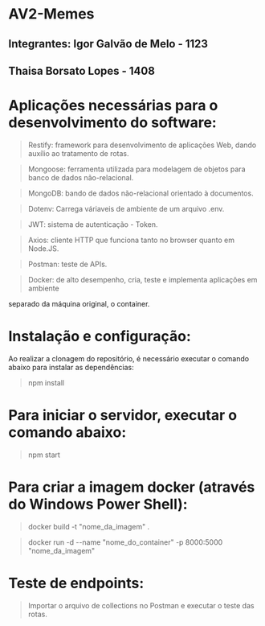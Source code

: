 # AV2-Memes

## Integrantes: Igor Galvão de Melo - 1123
## Thaisa Borsato Lopes - 1408

# Aplicações necessárias para o desenvolvimento do software:

>Restify: framework para desenvolvimento de aplicações Web, dando auxílio ao tratamento de rotas.

>Mongoose: ferramenta utilizada para modelagem de objetos para banco de dados não-relacional.

>MongoDB: bando de dados não-relacional orientado à documentos.

>Dotenv: Carrega váriaveis de ambiente de um arquivo .env.

>JWT: sistema de autenticação - Token.

>Axios: cliente HTTP que funciona tanto no browser quanto em Node.JS.

>Postman: teste de APIs.

>Docker: de alto desempenho, cria, teste e implementa aplicações em ambiente

separado da máquina original, o container.

# Instalação e configuração:

Ao realizar a clonagem do repositório, é necessário executar o comando abaixo
para instalar as dependências:

>npm install

# Para iniciar o servidor, executar o comando abaixo:

>npm start

# Para criar a imagem docker (através do Windows Power Shell):

>docker build -t "nome_da_imagem" .

>docker run -d --name "nome_do_container" -p 8000:5000 "nome_da_imagem"

# Teste de endpoints:

>Importar o arquivo de collections no Postman e executar o teste das rotas. 
